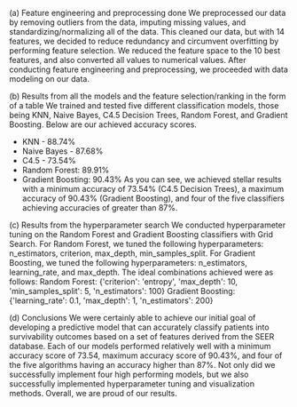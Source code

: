 (a)    Feature engineering and preprocessing done
We preprocessed our data by removing outliers from the data, imputing missing values, and standardizing/normalizing all of the data. This cleaned our data, but with 14 features, we decided to reduce redundancy and circumvent overfitting by performing feature selection. We reduced the feature space to the 10 best features, and also converted all values to numerical values. After conducting feature engineering and preprocessing, we proceeded with data modeling on our data.

(b)    Results from all the models and the feature selection/ranking in the form of a table
We trained and tested five different classification models, those being KNN, Naive Bayes, C4.5 Decision Trees, Random Forest, and Gradient Boosting. Below are our achieved accuracy scores.
* KNN - 88.74%
* Naive Bayes - 87.68%
* C4.5 - 73.54%
* Random Forest: 89.91%
* Gradient Boosting: 90.43%
As you can see, we achieved stellar results with a minimum accuracy of 73.54% (C4.5 Decision Trees), a maximum accuracy of 90.43% (Gradient Boosting), and four of the five classifiers achieving accuracies of greater than 87%.

(c)    Results from the hyperparameter search
We conducted hyperparameter tuning on the Random Forest and Gradient Boosting classifiers with Grid Search. For Random Forest, we tuned the following hyperparameters: n_estimators, criterion, max_depth, min_samples_split. For Gradient Boosting, we tuned the following hyperparameters: n_estimators, learning_rate, and max_depth. The ideal combinations achieved were as follows:
Random Forest: {'criterion': 'entropy', 'max_depth': 10, 'min_samples_split': 5, 'n_estimators': 100}
Gradient Boosting: {'learning_rate': 0.1, 'max_depth': 1, 'n_estimators': 200}

(d)    Conclusions
We were certainly able to achieve our initial goal of developing a predictive model that can accurately classify patients into survivability outcomes based on a set of features derived from the SEER database. Each of our models performed relatively well with a minimum accuracy score of 73.54, maximum accuracy score of 90.43%, and four of the five algorithms having an accuracy higher than 87%. Not only did we successfully implement four high performing models, but we also successfully implemented hyperparameter tuning and visualization methods. Overall, we are proud of our results.

